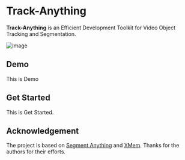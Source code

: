 # Track-Anything
**Track-Anything** is an Efficient Development Toolkit for Video Object Tracking and Segmentation.

![image](https://github.com/gaomingqi/Track-Anything/blob/master/overview.png)

## Demo

This is Demo
## Get Started


This is Get Started.
## Acknowledgement

The project is based on [Segment Anything](https://github.com/facebookresearch/segment-anything) and [XMem](https://github.com/hkchengrex/XMem). Thanks for the authors for their efforts.
